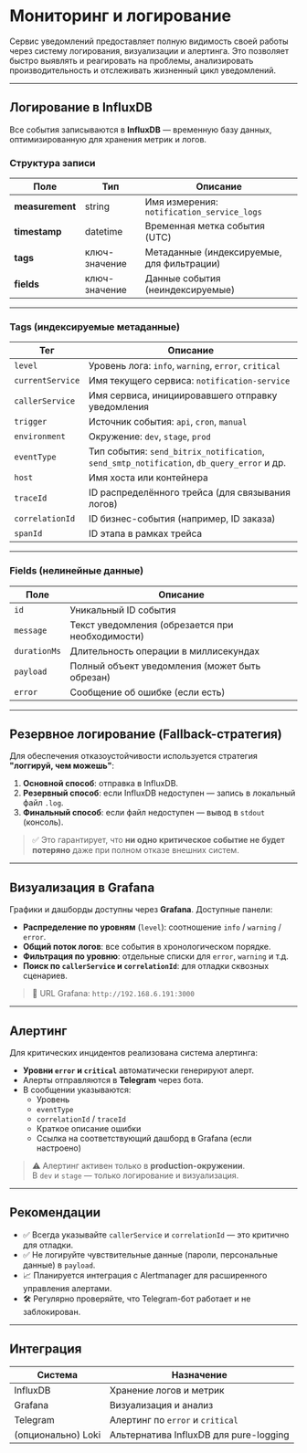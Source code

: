 # Мониторинг и логирование

Сервис уведомлений предоставляет полную видимость своей работы через систему логирования, визуализации и алертинга. Это позволяет быстро выявлять и реагировать на проблемы, анализировать производительность и отслеживать жизненный цикл уведомлений.

---

## Логирование в InfluxDB

Все события записываются в **InfluxDB** — временную базу данных, оптимизированную для хранения метрик и логов.

### Структура записи

| Поле            | Тип           | Описание                                   |
| --------------- | ------------- | ------------------------------------------ |
| **measurement** | string        | Имя измерения: `notification_service_logs` |
| **timestamp**   | datetime      | Временная метка события (UTC)              |
| **tags**        | ключ-значение | Метаданные (индексируемые, для фильтрации) |
| **fields**      | ключ-значение | Данные события (неиндексируемые)           |

---

### Tags (индексируемые метаданные)

| Тег              | Описание                                                                                  |
| ---------------- | ----------------------------------------------------------------------------------------- |
| `level`          | Уровень лога: `info`, `warning`, `error`, `critical`                                      |
| `currentService` | Имя текущего сервиса: `notification-service`                                              |
| `callerService`  | Имя сервиса, инициировавшего отправку уведомления                                         |
| `trigger`        | Источник события: `api`, `cron`, `manual`                                                 |
| `environment`    | Окружение: `dev`, `stage`, `prod`                                                         |
| `eventType`      | Тип события: `send_bitrix_notification`, `send_smtp_notification`, `db_query_error` и др. |
| `host`           | Имя хоста или контейнера                                                                  |
| `traceId`        | ID распределённого трейса (для связывания логов)                                          |
| `correlationId`  | ID бизнес-события (например, ID заказа)                                                   |
| `spanId`         | ID этапа в рамках трейса                                                                  |

---

### Fields (нелинейные данные)

| Поле         | Описание                                         |
| ------------ | ------------------------------------------------ |
| `id`         | Уникальный ID события                            |
| `message`    | Текст уведомления (обрезается при необходимости) |
| `durationMs` | Длительность операции в миллисекундах            |
| `payload`    | Полный объект уведомления (может быть обрезан)   |
| `error`      | Сообщение об ошибке (если есть)                  |

---

## Резервное логирование (Fallback-стратегия)

Для обеспечения отказоустойчивости используется стратегия **"логгируй, чем можешь"**:

1. **Основной способ**: отправка в InfluxDB.
2. **Резервный способ**: если InfluxDB недоступен — запись в локальный файл `.log`.
3. **Финальный способ**: если файл недоступен — вывод в `stdout` (консоль).

> ✅ Это гарантирует, что **ни одно критическое событие не будет потеряно** даже при полном отказе внешних систем.

---

## Визуализация в Grafana

Графики и дашборды доступны через **Grafana**. Доступные панели:

- **Распределение по уровням** (`level`): соотношение `info` / `warning` / `error`.
- **Общий поток логов**: все события в хронологическом порядке.
- **Фильтрация по уровню**: отдельные списки для `error`, `warning` и т.д.
- **Поиск по `callerService` и `correlationId`**: для отладки сквозных сценариев.

> 🔗 URL Grafana: `http://192.168.6.191:3000`

---

## Алертинг

Для критических инцидентов реализована система алертинга:

- **Уровни `error` и `critical`** автоматически генерируют алерт.
- Алерты отправляются в **Telegram** через бота.
- В сообщении указываются:
  - Уровень
  - `eventType`
  - `correlationId` / `traceId`
  - Краткое описание ошибки
  - Ссылка на соответствующий дашборд в Grafana (если настроено)

> ⚠️ Алертинг активен только в **production-окружении**.  
> В `dev` и `stage` — только логирование и визуализация.

---

## Рекомендации

- ✅ Всегда указывайте `callerService` и `correlationId` — это критично для отладки.
- ✅ Не логируйте чувствительные данные (пароли, персональные данные) в `payload`.
- 📈 Планируется интеграция с Alertmanager для расширенного управления алертами.
- 🛠 Регулярно проверяйте, что Telegram-бот работает и не заблокирован.

---

## Интеграция

| Система            | Назначение                             |
| ------------------ | -------------------------------------- |
| InfluxDB           | Хранение логов и метрик                |
| Grafana            | Визуализация и анализ                  |
| Telegram           | Алертинг по `error` и `critical`       |
| (опционально) Loki | Альтернатива InfluxDB для pure-logging |
